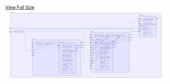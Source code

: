 [View Full Size](https://raw.githubusercontent.com/mingfang/terraform-provider-k8s/master/examples/drools/diagram.svg?sanitize=true)<img src="diagram.svg"/>
